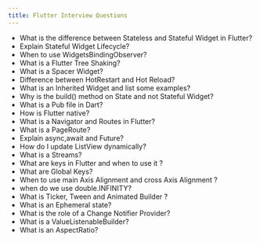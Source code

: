 ```yaml
---
title: Flutter Interview Questions
---
```


* What is the difference between Stateless and Stateful Widget in Flutter?
* Explain Stateful Widget Lifecycle?
* When to use WidgetsBindingObserver?
* What is a Flutter Tree Shaking?
* What is a Spacer Widget?
* Difference between HotRestart and Hot Reload?
* What is an Inherited Widget and list some examples?
* Why is the build() method on State and not Stateful Widget?
* What is a Pub file in Dart?
* How is Flutter native?
* What is a Navigator and Routes in Flutter?
* What is a PageRoute?
* Explain async,await and Future?
* How do I update ListView dynamically?
* What is a Streams?
* What are keys in Flutter and when to use it ?
* What are Global Keys?
* When to use main Axis Alignment and cross Axis Alignment ?
* when do we use double.INFINITY?
* What is Ticker, Tween and Animated Builder ?
* What is an Ephemeral state?
* What is the role of a Change Notifier Provider?
* What is a ValueListenableBuilder?
* What is an AspectRatio?
